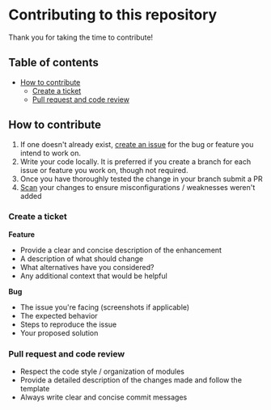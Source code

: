 # Contributing to this repository

Thank you for taking the time to contribute!

## Table of contents
* [How to contribute](#how-to-contribute)
    * [Create a ticket](#create-a-ticket)
    * [Pull request and code review](#pull-request-and-code-review)

## How to contribute
1. If one doesn't already exist, [create an issue](https://github.com/tenable/cloud-snapshot-automation/issues/new) for the bug or feature you intend to work on.
2. Write your code locally. It is preferred if you create a branch for each issue or feature you work on, though not required.
3. Once you have thoroughly tested the change in your branch submit a PR
4. [Scan](https://runterrascan.io/) your changes to ensure misconfigurations / weaknesses weren't added 
<!--- Below 4 steps are just an example which can be change as needed -->

### Create a ticket
**Feature**
* Provide a clear and concise description of the enhancement
* A description of what should change
* What alternatives have you considered?
* Any additional context that would be helpful 

**Bug**
* The issue you're facing (screenshots if applicable)
* The expected behavior
* Steps to reproduce the issue
* Your proposed solution


### Pull request and code review
* Respect the code style / organization of modules
* Provide a detailed description of the changes made and follow the template
* Always write clear and concise commit messages

